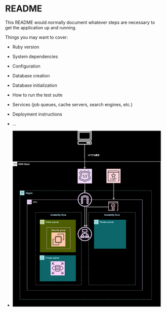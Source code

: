 # README

This README would normally document whatever steps are necessary to get the
application up and running.

Things you may want to cover:

* Ruby version

* System dependencies

* Configuration

* Database creation

* Database initialization

* How to run the test suite

* Services (job queues, cache servers, search engines, etc.)

* Deployment instructions

* ...
* ![インフラ構成図](https://github.com/Shoma-nam/real-world-api/blob/main/README2.md.drawio.svg)

